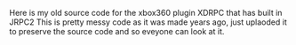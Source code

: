 Here is my old source code for the xbox360 plugin XDRPC that has built in JRPC2
This is pretty messy code as it was made years ago, just uplaoded it to preserve the source code and so eveyone can look at it.
